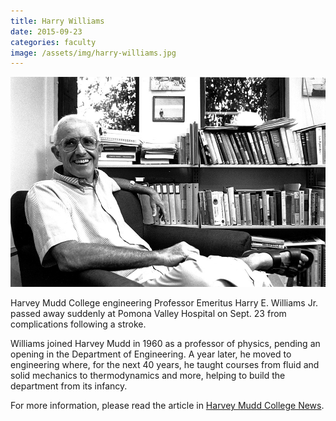 ```yaml
---
title: Harry Williams
date: 2015-09-23
categories: faculty
image: /assets/img/harry-williams.jpg
---
```

![Harry Williams](/assets/img/harry-williams.jpg)

Harvey Mudd College engineering Professor Emeritus Harry E. Williams Jr. passed away suddenly at Pomona Valley Hospital on Sept. 23 from complications following a stroke.

Williams joined Harvey Mudd in 1960 as a professor of physics, pending an opening in the Department of Engineering. A year later, he moved to engineering where, for the next 40 years, he taught courses from fluid and solid mechanics to thermodynamics and more, helping to build the department from its infancy.

For more information, please read the article in [Harvey Mudd College News](https://www.hmc.edu/about-hmc/2015/10/01/college-mourns-loss-of-engineering-professor-harry-williams/).
